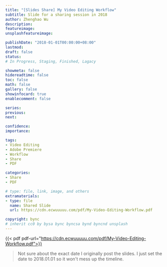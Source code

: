 ```yaml
---
title: "[Slides Share] My Video Editing Workflow"
subtitle: Slide for a sharing session in 2018
author: Zhenghao Wu
description: 
featureimage: 
unsplashfeatureimage: 

publishDate: "2018-01-01T00:00:00+08:00"
lastmod: 
draft: false
status: 
# In Progress, Staging, Finished, Lagacy

showmeta: false
hidereadtime: false
toc: false
math: false
gallery: false
showinfocard: true
enablecomment: false

series:
previous:
next:

confidence: 
importance: 

tags:
- Video Editing
- Adobe Premiere
- Workflow
- Share
- PDF

categories:
- Share
- PDF

# type: file, link, image, and others
extramaterials:
- type: file
  name: Shared Slide
  url: https://cdn.ecwuuuuu.com/pdf/My-Video-Editing-Workflow.pdf

copyright: bync
# inherit cc0 by bysa bync byncsa bynd byncnd unsplash
---
```


{{< pdf pdf-url="https://cdn.ecwuuuuu.com/pdf/My-Video-Editing-Workflow.pdf">}}

> Not sure about the exact date I originally post the slides. I just set the date to 2018.01.01 so it won't mess up the timeline.